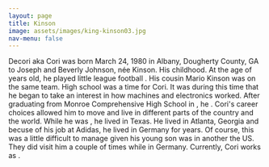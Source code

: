 ```yaml
---
layout: page
title: Kinson
image: assets/images/king-kinson03.jpg
nav-menu: false
---
```


Decori aka Cori was born March 24, 1980 in Albany, Dougherty County, GA to Joseph and Beverly Johnson, née Kinson. His childhood. At the age of years old, he played little league football . His cousin Mario Kinson was on the same team. High school was a time for Cori. It was during this time that he began to take an interest in how machines and electronics worked. After graduating from Monroe Comprehensive High School in , he . Cori's career choices allowed him to move and live in different parts of the country and the world. While he was , he lived in Texas. He lived in Atlanta, Georgia and becuse of his job at Adidas, he lived in Germany for years. Of course, this was a little difficult to manage given his young son was in another the US. They did visit him a couple of times while in Germany. Currently, Cori works as .
